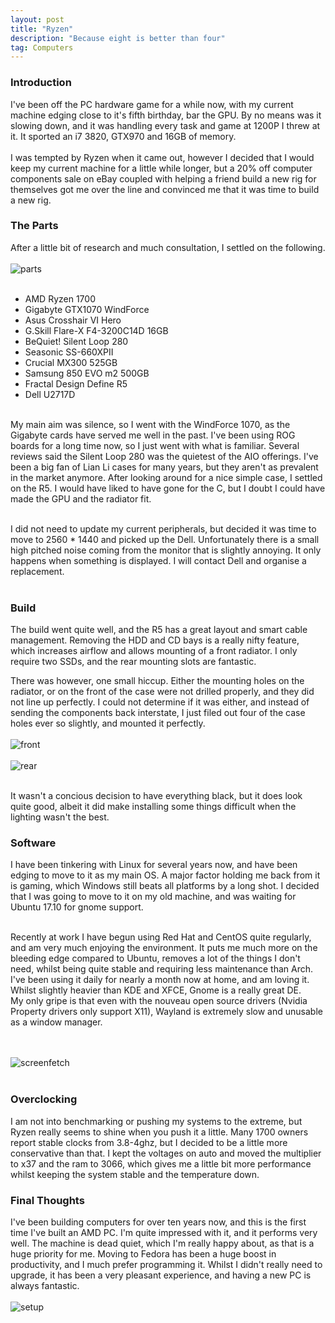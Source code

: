 ```yaml
---
layout: post
title: "Ryzen"
description: "Because eight is better than four"
tag: Computers
---
```


### Introduction
I've been off the PC hardware game for a while now, with my current machine edging close to it's fifth birthday, bar the GPU.
By no means was it slowing down, and it was handling every task and game at 1200P I threw at it. It sported an i7 3820, GTX970 and 16GB of memory.
<br><br>
I was tempted by Ryzen when it came out, however I decided that I would keep my current machine for a little while longer, but a 20% off computer components sale on eBay coupled with helping a friend build
a new rig for themselves got me over the line and convinced me that it was time to build a new rig.

### The Parts
After a little bit of research and much consultation, I settled on the following.
<br><br>
![parts](https://i.imgur.com/AvPZonI.jpg)
<br><br>

* AMD Ryzen 1700
* Gigabyte GTX1070 WindForce
* Asus Crosshair VI Hero
* G.Skill Flare-X F4-3200C14D 16GB
* BeQuiet! Silent Loop 280
* Seasonic SS-660XPII
* Crucial MX300 525GB
* Samsung 850 EVO m2 500GB
* Fractal Design Define R5
* Dell U2717D
<br><br>

My main aim was silence, so I went with the WindForce 1070, as the Gigabyte cards have served me well in the past. I've been using ROG boards for a long time now, so I just went with what is familiar. Several reviews said the Silent Loop 280 was the quietest of the AIO offerings. I've been a big fan of Lian Li cases for many years, but they aren't as prevalent in the market anymore. After looking around for a nice simple case, I settled on the R5. I would have liked to have gone for the C, but I doubt I could have made the GPU and the radiator fit.

<br>
I did not need to update my current peripherals, but decided it was time to move to 2560 * 1440 and picked up the Dell. Unfortunately there is a small high pitched noise coming from the monitor that is slightly annoying. It only happens when something is displayed. I will contact Dell and organise a replacement.
<br><br>

### Build
The build went quite well, and the R5 has a great layout and smart cable management. Removing the HDD and CD bays is a really nifty feature, which increases airflow and allows mounting of a front radiator. I only require two SSDs, and the rear mounting slots are fantastic.
<br>

There was however, one small hiccup. Either the mounting holes on the radiator, or on the front of the case were not drilled properly, and they did not line up perfectly. I could not determine if it was either, and instead of sending the components back interstate, I just filed out four of the case holes ever so slightly, and mounted it perfectly.
<br><br>
![front](https://imgur.com/1AyCyx0.jpg)
<br><br>
![rear](https://i.imgur.com/vT6fX2M.jpg)
<br><br>

It wasn't a concious decision to have everything black, but it does look quite good, albeit it did make installing some things difficult when the lighting wasn't the best.
<br>
### Software
I have been tinkering with Linux for several years now, and have been edging to move to it as my main OS. A major factor holding me back from it is gaming, which Windows still beats all platforms by a long shot. I decided that I was going to move to it on my old machine, and was waiting for Ubuntu 17.10 for gnome support.

<br>
Recently at work I have begun using Red Hat and CentOS quite regularly, and am very much enjoying the environment. It puts me much more on the bleeding edge compared to Ubuntu, removes a lot of the things I don't need, whilst being quite stable and requiring less maintenance than Arch. I've been using it daily for nearly a month now at home, and am loving it. Whilst slightly heavier than KDE and XFCE, Gnome is a really great DE.
<br>
My only gripe is that even with the nouveau open source drivers (Nvidia Property drivers only support X11), Wayland is extremely slow and unusable as a window manager.

<br><br>
![screenfetch](https://imgur.com/0M5AIYY.jpg)
<br><br>

### Overclocking
I am not into benchmarking or pushing my systems to the extreme, but Ryzen really seems to shine when you push it a little. Many 1700 owners report stable clocks from 3.8-4ghz, but I decided to be a little more conservative than that. I kept the voltages on auto and moved the multiplier to x37 and the ram to 3066, which gives me a little bit more performance whilst keeping the system stable and the temperature down.
<br>
### Final Thoughts
I've been building computers for over ten years now, and this is the first time I've built an AMD PC. I'm quite impressed with it, and it performs very well. The machine is dead quiet, which I'm really happy about, as that is a huge priority for me. Moving to Fedora has been a huge boost in productivity, and I much prefer programming it. Whilst I didn't really need to upgrade, it has been a very pleasant experience, and having a new PC is always fantastic.
<br><br>
![setup](https://i.imgur.com/4vmrVub.jpg)
